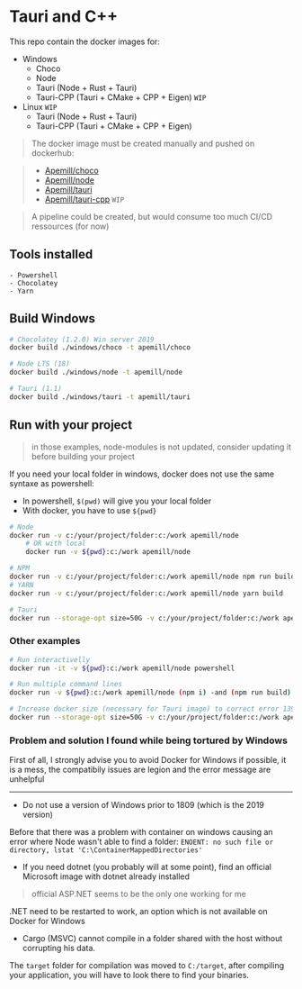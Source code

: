 # Tauri and C++

This repo contain the docker images for:

  - Windows
    - Choco
    - Node
    - Tauri (Node + Rust + Tauri)
    - Tauri-CPP (Tauri + CMake + CPP + Eigen) `WIP`
  - Linux `WIP`
    - Tauri (Node + Rust + Tauri)
    - Tauri-CPP (Tauri + CMake + CPP + Eigen)

> The docker image must be created manually and pushed on dockerhub:

>  - [Apemill/choco](https://hub.docker.com/r/apemill/choco)
>  - [Apemill/node](https://hub.docker.com/r/apemill/node)
>  - [Apemill/tauri](https://hub.docker.com/r/apemill/tauri)
>  - [Apemill/tauri-cpp](https://hub.docker.com/r/apemill/tauri-cpp) `WIP`

> A pipeline could be created, but would consume too much CI/CD ressources (for now)

## Tools installed

    - Powershell
    - Chocolatey
    - Yarn

## Build Windows

```sh
# Chocolatey (1.2.0) Win server 2019
docker build ./windows/choco -t apemill/choco

# Node LTS (18)
docker build ./windows/node -t apemill/node

# Tauri (1.1)
docker build ./windows/tauri -t apemill/tauri
```

## Run with your project

> in those examples, node-modules is not updated, consider updating it before building your project

If you need your local folder in windows, docker does not use the same syntaxe as powershell:
- In powershell, ``$(pwd)`` will give you your local folder
- With docker, you have to use ``${pwd}``

```sh
# Node
docker run -v c:/your/project/folder:c:/work apemill/node
    # OR with local
    docker run -v ${pwd}:c:/work apemill/node

# NPM
docker run -v c:/your/project/folder:c:/work apemill/node npm run build
# YARN
docker run -v c:/your/project/folder:c:/work apemill/node yarn build

# Tauri
docker run --storage-opt size=50G -v c:/your/project/folder:c:/work apemill/tauri
```

### Other examples

```sh
# Run interactivelly
docker run -it -v ${pwd}:c:/work apemill/node powershell

# Run multiple command lines
docker run -v ${pwd}:c:/work apemill/node (npm i) -and (npm run build)

# Increase docker size (necessary for Tauri image) to correct error 1392 on Docker compiler
docker run --storage-opt size=50G -v c:/your/project/folder:c:/work apemill/node
```

### Problem and solution I found while being tortured by Windows

First of all, I strongly advise you to avoid Docker for Windows if possible, it is a mess, the compatibily issues are legion and the error message are unhelpful

---

 - Do not use a version of Windows prior to 1809 (which is the 2019 version)

Before that there was a problem with container on windows causing an error where Node wasn't able to find a folder:
    `ENOENT: no such file or directory, lstat 'C:\ContainerMappedDirectories'` 

 - If you need dotnet (you probably will at some point), find an official Microsoft image with dotnet already installed
> official ASP.NET seems to be the only one working for me

.NET need to be restarted to work, an option which is not available on Docker for Windows

 - Cargo (MSVC) cannot compile in a folder shared with the host without corrupting his data.

The `target` folder for compilation was moved to `C:/target`, after compiling your application, you will have to look there to find your binaries.